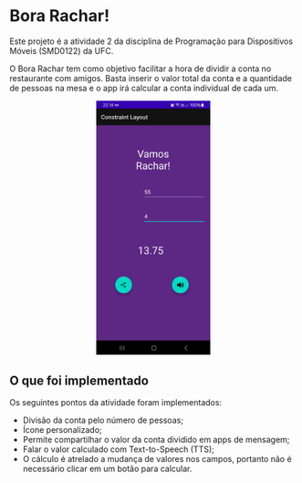 # Bora Rachar!

Este projeto é a atividade 2 da disciplina de Programação para Dispositivos Móveis (SMD0122) da UFC.

O Bora Rachar tem como objetivo facilitar a hora de dividir a conta no restaurante com amigos. Basta inserir o valor total da conta e a quantidade de pessoas na mesa e o app irá calcular a conta individual de cada um.

<div align="center">
    <img src="screenshot.jpg" alt="Screenshot da tela do Bora Rachar" width="200"/>
</div>

## O que foi implementado
Os seguintes pontos da atividade foram implementados:

- Divisão da conta pelo número de pessoas;
- Ícone personalizado;
- Permite compartilhar o valor da conta dividido em apps de mensagem;
- Falar o valor calculado com Text-to-Speech (TTS);
- O cálculo é atrelado a mudança de valores nos campos, portanto não é necessário clicar em um botão para calcular.